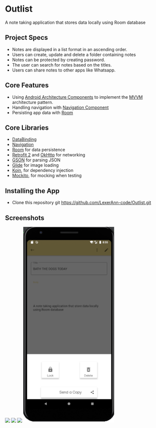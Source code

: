 # Outlist
A note taking application that stores data locally using Room database

## Project Specs
*   Notes are displayed in a list format in an ascending order.
*   Users can create, update and delete a folder containing notes
*   Notes can be protected by creating password.
*   The user can search for notes based on the titles.
*   Users can share notes to other apps like Whatsapp.

## Core Features
*   Using [Android Architecture Components](https://developer.android.com/topic/libraries/architecture/) to implement the [MVVM](https://medium.com/upday-devs/android-architecture-patterns-part-3-model-view-viewmodel-e7eeee76b73b) architecture pattern.
*   Handling navigation with [Navigation Component](https://developer.android.com/guide/navigation) 
*   Persisting app data with [Room](https://developer.android.com/topic/libraries/architecture/room)

## Core Libraries
*   [DataBinding](https://developer.android.com/topic/libraries/data-binding/)
*   [Navigation](https://developer.android.com/guide/navigation)
*   [Room](https://developer.android.com/topic/libraries/architecture/room) for data persistence
*   [Retrofit 2](https://github.com/square/retrofit) and [OkHttp](https://github.com/square/okhttp) for networking
*   [GSON](https://github.com/google/gson) for parsing JSON
*   [Glide](https://github.com/bumptech/glide) for image loading
*   [Koin](https://insert-koin.io), for dependency injection  
*   [Mockito](https://site.mockito.org/), for mocking when testing

## Installing the App
*   Clone this repository
git https://github.com/LexerAnn-code/Outlist.git

## Screenshots
<img src="/screenshots/Screenshot (13).png" width="300"/>
<img src="/screenshots/Screenshot (131.png" width="300"/>
<img src="/screenshots/Screenshot (13) png" width="300"/> 
<img src="/screenshots/Screenshot (133).png" width="300"/> 
